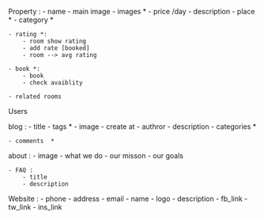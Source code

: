 Property : 
    - name
    - main image
    - images *
    - price /day
    - description 
    - place *
    - category *

    - rating *:
        - room show rating
        - add rate [booked]
        - room --> avg rating 

    - book *: 
        - book
        - check avaiblity 

    - related rooms 

Users 

blog : 
    - title
    - tags * 
    - image 
    - create at 
    - authror 
    - description 
    - categories *
    
    - comments  *


about :
    - image 
    - what we do
    - our misson 
    - our goals

    - FAQ : 
        - title
        - description 


Website : 
    - phone 
    - address
    - email 
    - name
    - logo
    - description 
    - fb_link 
    - tw_link
    - ins_link

